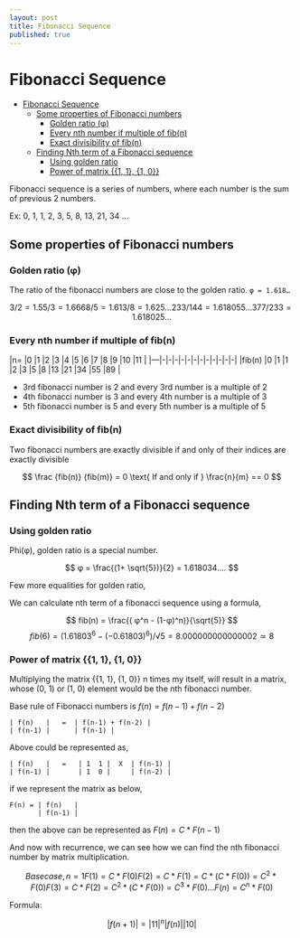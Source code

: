 ```yaml
---
layout: post
title: Fibonacci Sequence
published: true
---
```

# Fibonacci Sequence

- [Fibonacci Sequence](#fibonacci-sequence)
	- [Some properties of Fibonacci numbers](#some-properties-of-fibonacci-numbers)
		- [Golden ratio (φ)](#golden-ratio-%cf%86)
		- [Every nth number if multiple of fib(n)](#every-nth-number-if-multiple-of-fibn)
		- [Exact divisibility of fib(n)](#exact-divisibility-of-fibn)
	- [Finding Nth term of a Fibonacci sequence](#finding-nth-term-of-a-fibonacci-sequence)
		- [Using golden ratio](#using-golden-ratio)
		- [Power of matrix {{1, 1}, {1, 0}}](#power-of-matrix-1-1-1-0)

Fibonacci sequence is a series of numbers, where each number is the sum of previous 2 numbers.

Ex: 0, 1, 1, 2, 3, 5, 8, 13, 21, 34 …

## Some properties of Fibonacci numbers

### Golden ratio (φ)

The ratio of the fibonacci numbers are close to the golden ratio. `φ = 1.618…`

```math
3/2  = 1.5
5/3  = 1.666
8/5  = 1.6
13/8 = 1.625
...
233/144 = 1.618055...
377/233 = 1.618025...
```

### Every nth number if multiple of fib(n)

|n=     |0  |1  |2  |3  |4  |5  |6  |7  |8  |9  |10 |11 |
|—|-|-|-|-|-|-|-|-|-|-|-|-|
|fib(n) |0  |1  |1  |2  |3  |5  |8  |13 |21 |34 |55 |89 |

- 3rd fibonacci number is 2 and every 3rd number is a multiple of 2
- 4th fibonacci number is 3 and every 4th number is a multiple of 3
- 5th fibonacci number is 5 and every 5th number is a multiple of 5

### Exact divisibility of fib(n)

Two fibonacci numbers are exactly divisible if and only of their indices are exactly divisible

$$
\frac {fib(n)} {fib(m)} = 0
\text{ If and only if }
\frac{n}{m} == 0
$$

## Finding Nth term of a Fibonacci sequence

### Using golden ratio

Phi(φ), golden ratio is a special number.

$$
φ = \frac{(1+ \sqrt{5})}{2} = 1.618034….
$$

Few more equalities for golden ratio,


We can calculate nth term of a fibonacci sequence using a formula,

$$
fib(n) =  \frac{( φ^n - (1-φ)^n)}{\sqrt{5}}
$$
$$
fib(6) = (1.61803^6 -  ( -0.61803) ^6) /√5 = 8.000000000000002≃ 8
$$

### Power of matrix {{1, 1}, {1, 0}}

Multiplying the matrix {{1, 1}, {1, 0}} n times my itself, will result in a matrix, whose (0, 1) or (1, 0) element would be the nth fibonacci number.

Base rule of Fibonacci numbers is $f(n) = f(n-1) + f(n-2)$
```
| f(n)   |   =  | f(n-1) + f(n-2) |
| f(n-1) |      | f(n-1) |
```

Above could be represented as,

```
| f(n)   |   =   | 1  1 |  X  | f(n-1) |
| f(n-1) |       | 1  0 |     | f(n-2) |
```

if we represent the matrix as below,

```
F(n) = | f(n)   |
	   | f(n-1) |
```

then the above can be represented as $F(n) = C *  F(n-1)$

And now with recurrence, we can see how we can find the nth fibonacci number by matrix multiplication.

```math
Base case, n = 1
F(1)  = C * F(0)
F(2)  = C * F(1) = C * ( C * F(0)) = C^2 * F(0)
F(3)  = C * F(2) = C^2 * ( C * F(0)) = C^3 * F(0)
. . .
F(n)  = C^n * F(0)
```

Formula:

```math
| f(n+1) |   =   | 1  1 |  ^ n
| f(n)   |       | 1  0 |
```
